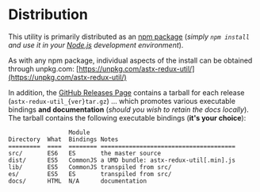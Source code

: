 # Distribution

This utility is primarily distributed as an [npm
package](https://www.npmjs.com/package/astx-redux-util) (*simply `npm
install` and use it in your [Node.js](https://nodejs.org/en/)
development environment*).

As with any npm package, individual aspects of the install can be
obtained through unpkg.com:
[https://unpkg.com/astx-redux-util/](https://unpkg.com/astx-redux-util/)

In addition, the [GitHub Releases
Page](https://github.com/KevinAst/astx-redux-util/releases) contains a
tarball for each release (`astx-redux-util_{ver}tar.gz`) ... which
promotes various executable bindings **and documentation** (*should
you wish to retain the docs locally*).  The tarball contains the
following executable bindings (**it's your choice**):

```
                 Module
Directory  What  Bindings Notes
=========  ====  ======== ======================================
src/       ES6   ES       the master source
dist/      ES5   CommonJS a UMD bundle: astx-redux-util[.min].js
lib/       ES5   CommonJS transpiled from src/
es/        ES5   ES       transpiled from src/
docs/      HTML  N/A      documentation
```
